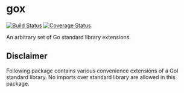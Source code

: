 # gox
[![Build Status](https://travis-ci.com/msales/gox.svg?branch=master)](https://travis-ci.com/msales/gox)
[![Coverage Status](https://coveralls.io/repos/github/msales/gox/badge.svg?branch=randx)](https://coveralls.io/github/msales/gox?branch=randx)

An arbitrary set of Go standard library extensions.

## Disclaimer

Following package contains various convenience extensions of a Gol standard library. No imports over standard library are allowed in this package.
